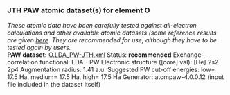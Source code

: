 ### JTH PAW atomic dataset(s) for element O
  
_These atomic data have been carefully tested against all-electron calculations and other available atomic datasets (some reference results are given [here](https://www.abinit.org/Files/JTH-benchmark-1.1.pdf)._
_They are recommended for use, although they have to be tested again by users._
<br>
**PAW dataset:** [O.LDA_PW-JTH.xml](https://github.com/abinit/paw_jth_datasets/pseudos/JTH-LDA-v1.1/O/O.LDA_PW-JTH.xml)
Status: **recommended**
Exchange-correlation functional: LDA - PW
Electronic structure ([core] val): [He] 2s2 2p4
Augmentation radius: 1.41 a.u.
Suggested PW cut-off energies: low= 17.5 Ha, medium= 17.5 Ha, high= 17.5 Ha
Generator: atompaw-4.0.0.12 (input file included in the dataset itself)
